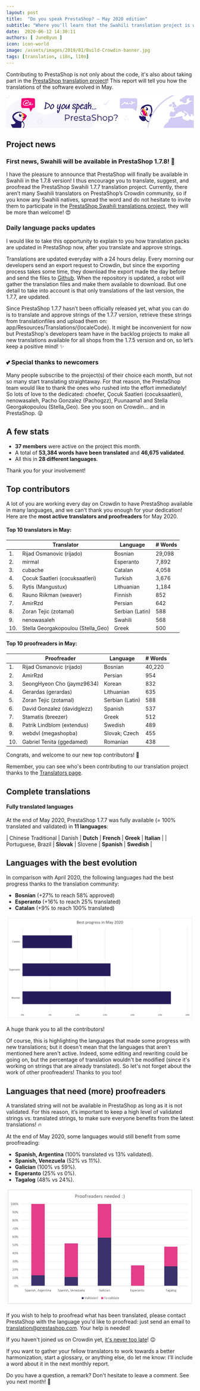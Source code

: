 ```yaml
---
layout: post
title:  "Do you speak PrestaShop? – May 2020 edition"
subtitle: "Where you'll learn that the Swahili translation project is waiting for you"
date:  2020-06-12 14:30:11
authors: [ JuneByun ]
icon: icon-world
image: /assets/images/2019/01/Build-Crowdin-banner.jpg
tags: [translation, i18n, l10n]
---
```


Contributing to PrestaShop is not only about the code, it's also about taking part in the [PrestaShop translation project](https://crowdin.com/project/prestashop-official)! This report will tell you how the translations of the software evolved in May.

![Crowdin Monthly banner](/assets/images/2019/01/Build-Crowdin-banner.jpg)

## Project news


### First news, Swahili will be available in PrestaShop 1.7.8! :tada:

I have the pleasure to announce that PrestaShop will finally be available in Swahili in the 1.7.8 version! I thus encourage you to translate, suggest, and proofread the PrestaShop Swahili 1.7.7 translation project. Currently, there aren’t many Swahili translators on PrestaShop’s Crowdin community, so if you know any Swahili natives, spread the word and do not hesitate to invite them to participate in the [PrestaShop Swahili translations project](https://crowdin.com/project/prestashop-official/sw#), they will be more than welcome! :heart_eyes:

### Daily language packs updates

I would like to take this opportunity to explain to you how translation packs are updated in PrestaShop now, after you translate and approve strings.

Translations are updated everyday with a 24 hours delay. Every morning our developers send an export request to Crowdin, but since the exporting process takes some time, they download the export made the day before and send the files to [Github](https://github.com/PrestaShop/TranslationFiles). When the repository is updated, a robot will gather the translation files and make them available to download. 
But one detail to take into account is that only translations of the last version, the 1.7.7, are updated. 

Since PrestaShop 1.7.7 hasn’t been officially released yet, what you can do is to translate and approve strings of the 1.7.7 version, retrieve these strings from translationfiles and upload them on: app/Resources/Translations/{localeCode}. 
It might be inconvenient for now but PrestaShop's developers team have in the backlog projects to make all new translations available for all shops from the 1.7.5 version and on, so let’s keep a positive mind! :sparkles:

### :two_hearts: Special thanks to newcomers

Many people subscribe to the project(s) of their choice each month, but not so many start translating straightaway. For that reason, the PrestaShop team would like to thank the ones who rushed into the effort immediately! So lots of love to the dedicated: choefer, Çocuk Saatleri (cocuksaatleri), nenowasaleh, Pacho Gonzalez (Pachogzz), Puunaama1 and Stella Georgakopoulou (Stella_Geo). See you soon on Crowdin… and in PrestaShop. :stuck_out_tongue_winking_eye:


## A few stats

* **37 members** were active on the project this month.
* A total of **53,384 words have been translated** and **46,675 validated**.
* All this in **28 different languages**.

Thank you for your involvement!


## Top contributors

A lot of you are working every day on Crowdin to have PrestaShop available in many languages, and we can't thank you enough for your dedication! Here are the **most active translators and proofreaders** for May 2020.

#### Top 10 translators in May:

| |Translator | Language | # Words
|-|---------- | -------- | ----------------
 1. | Rijad Osmanovic (rijado) | Bosnian | 29,098
 2. | mirmal | Esperanto | 7,892
 3. | cubache | Catalan | 4,058
 4. | Çocuk Saatleri (cocuksaatleri) | Turkish | 3,676
 5. | Rytis (Mangustux) | Lithuanian | 1,184
 6. | Rauno Riikman (weaver) | Finnish | 852
 7. | AmirRzd | Persian | 642
 8. | Zoran Tejic (zotamal) | Serbian (Latin) | 588
 9. | nenowasaleh | Swahili | 568
10. | Stella Georgakopoulou (Stella_Geo) | Greek | 500


#### Top 10 proofreaders in May:

| | Proofreader | Language | # Words
|-| ---------- | -------- | ----------------
1. | Rijad Osmanovic (rijado) | Bosnian | 40,220
 2. | AmirRzd | Persian | 954
 3. | SeongHyeon Cho (jaymz9634) | Korean | 832
 4. | Gerardas (gerardas) | Lithuanian | 635
 5. | Zoran Tejic (zotamal) | Serbian (Latin) | 588
 6. | David Gonzalez (davidglezz) | Spanish | 537
 7. | Stamatis (breezer) | Greek | 512
 8. | Patrik Lindblom (extendus) | Swedish | 489
 9. | webdvl (megashopba) | Slovak; Czech | 455
10. | Gabriel Tenita (ggedamed) | Romanian | 438
 
Congrats, and welcome to our new top contributors! :clap:

Remember, you can see who's been contributing to our translation project thanks to the [Translators page](http://translators.prestashop.com/).


## Complete translations

#### Fully translated languages

At the end of May 2020, PrestaShop 1.7.7 was fully available (= 100% translated and validated) in **11 languages**:

| Chinese Traditional | Danish | **Dutch** | **French** | **Greek** | **Italian** |
| Portuguese, Brazil | **Slovak** | Slovene | **Spanish** | **Swedish** |  


## Languages with the best evolution

In comparison with April 2020, the following languages had the best progress thanks to the translation community:

* **Bosnian** (+27% to reach 58% approved)
* **Esperanto** (+16% to reach 25% translated)
* **Catalan** (+9% to reach 100% translated)

![Best translation progress for May 2020](/assets/images/2020/06/build-crowdin-progress-may20.jpg)

A huge thank you to all the contributors!

Of course, this is highlighting the languages that made some progress with new translations; but it doesn't mean that the languages that aren't mentioned here aren't active. Indeed, some editing and rewriting could be going on, but the percentage of translation wouldn't be modified (since it's working on strings that are already translated). So let's not forget about the work of other proofreaders! Thanks to you too!


## Languages that need (more) proofreaders

A translated string will not be available in PrestaShop as long as it is not validated. For this reason, it’s important to keep a high level of validated strings vs. translated strings, to make sure everyone benefits from the latest translations! :fire:

At the end of May 2020, some languages would still benefit from some proofreading:

* **Spanish, Argentina** (100% translated vs 13% validated).
* **Spanish, Venezuela** (52% vs 11%).
* **Galician** (100% vs 59%).
* **Esperanto** (25% vs 0%).
* **Tagalog** (48% vs 24%).

![Languages that need proofreading](/assets/images/2020/06/build-crowdin-proofreading-may20.png)

If you wish to help to proofread what has been translated, please contact PrestaShop with the language you'd like to proofread: just send an email to translation@prestashop.com. Your help is needed!

If you haven't joined us on Crowdin yet, [it's never too late](https://crowdin.com/project/prestashop-official)! :wink:

If you want to gather your fellow translators to work towards a better harmonization, start a glossary, or anything else, do let me know: I'll include a word about it in the next monthly report.

Do you have a question, a remark? Don't hesitate to leave a comment. See you next month! :raising_hand:
